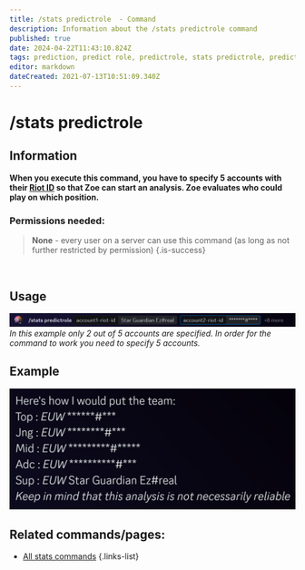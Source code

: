 ```yaml
---
title: /stats predictrole  - Command
description: Information about the /stats predictrole command
published: true
date: 2024-04-22T11:43:10.824Z
tags: prediction, predict role, predictrole, stats predictrole, predict, role, lane, lanes
editor: markdown
dateCreated: 2021-07-13T10:51:09.340Z
---
```


# /stats predictrole
## Information
**When you execute this command, you have to specify 5 accounts with their [Riot ID](/en/terms/riotid) so that Zoe can start an analysis. Zoe evaluates who could play on which position.**
<br>

### Permissions needed:
>**None** - every user on a server can use this command (as long as not further restricted by permission) {.is-success}

<br>

## Usage
![](/en_/en_stats_predictrole_riotid.png)
*In this example only 2 out of 5 accounts are specified. In order for the command to work you need to specify 5 accounts.*
 <br>
 
## Example
<img src="/en_/en_predictrole_suggestion.png" width="650">
 <br>
 
## Related commands/pages:

- [All stats commands](/en/commands/stats)
{.links-list}